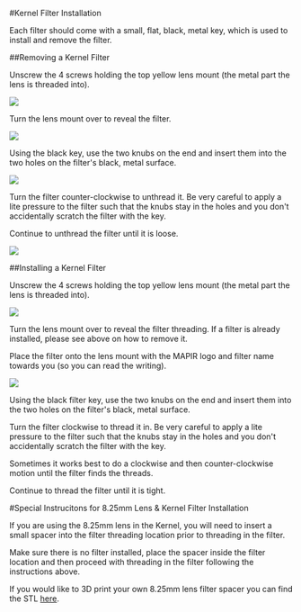 #Kernel Filter Installation

Each filter should come with a small, flat, black, metal key, which is used to install and remove the filter.

##Removing a Kernel Filter

Unscrew the 4 screws holding the top yellow lens mount (the metal part the lens is threaded into).

![](/assets/kernel_filter_1.JPG)

Turn the lens mount over to reveal the filter.

![](/assets/kernel_filter_2_w.JPG)

Using the black key, use the two knubs on the end and insert them into the two holes on the filter's black, metal surface.

![](/assets/kernel_filter_3_w.JPG)

Turn the filter counter-clockwise to unthread it. Be very careful to apply a lite pressure to the filter such that the knubs stay in the holes and you don't accidentally scratch the filter with the key.

Continue to unthread the filter until it is loose.

![](/assets/kernel_filter_4_w.JPG)

##Installing a Kernel Filter

Unscrew the 4 screws holding the top yellow lens mount (the metal part the lens is threaded into).

![](/assets/kernel_filter_1.JPG)

Turn the lens mount over to reveal the filter threading. If a filter is already installed, please see above on how to remove it.

Place the filter onto the lens mount with the MAPIR logo and filter name towards you (so you can read the writing).

![](/assets/kernel_filter_3_w.JPG)

Using the black filter key, use the two knubs on the end and insert them into the two holes on the filter's black, metal surface.

Turn the filter clockwise to thread it in. Be very careful to apply a lite pressure to the filter such that the knubs stay in the holes and you don't accidentally scratch the filter with the key.

Sometimes it works best to do a clockwise and then counter-clockwise motion until the filter finds the threads.

Continue to thread the filter until it is tight.



#Special Instrucitons for 8.25mm Lens & Kernel Filter Installation

If you are using the 8.25mm lens in the Kernel, you will need to insert a small spacer into the filter threading location prior to threading in the filter.

Make sure there is no filter installed, place the spacer inside the filter location and then proceed with threading in the filter following the instructions above.

If you would like to 3D print your own 8.25mm lens filter spacer you can find the STL [here](http://docs.peauproductions.com/kernel/3d_models/825_spacer_1.0mm.STL).
